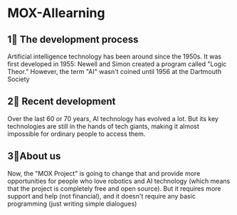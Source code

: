 # MOX-AIlearning
## 1⃣️ The development process
Artificial intelligence technology has been around since the 1950s. It was first developed in 1955: Newell and Simon created a program called "Logic Theor." However, the term "AI" wasn't coined until 1956 at the Dartmouth Society
## 2⃣️ Recent development
Over the last 60 or 70 years, AI technology has evolved a lot. But its key technologies are still in the hands of tech giants, making it almost impossible for ordinary people to access them.
## 3⃣️About us
Now, the "MOX Project" is going to change that and provide more opportunities for people who love robotics and AI technology (which means that the project is completely free and open source). But it requires more support and help (not financial), and it doesn't require any basic programming (just writing simple dialogues)
